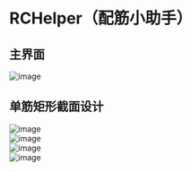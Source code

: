 # RCHelper（配筋小助手）
## 主界面
![image](https://github.com/Ron-Wang/RCHelper/blob/master/Image/Main.png)</br>
## 单筋矩形截面设计
![image](https://github.com/Ron-Wang/RCHelper/blob/master/Image/SingleMain.png)</br>
![image](https://github.com/Ron-Wang/RCHelper/blob/master/Image/SingleResult1.png)</br>
![image](https://github.com/Ron-Wang/RCHelper/blob/master/Image/SingleResult2.png)</br>
![image](https://github.com/Ron-Wang/RCHelper/blob/master/Image/SingleResult3.png)</br>
